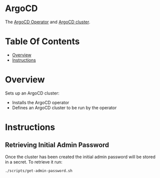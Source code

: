 # ArgoCD
The [ArgoCD Operator](https://argocd-operator.readthedocs.io/) and [ArgoCD cluster](https://argoproj.github.io/cd/).

# Table Of Contents
- [Overview](#overview)
- [Instructions](#instructions)

# Overview
Sets up an ArgoCD cluster:

- Installs the ArgoCD operator
- Defines an ArgoCD cluster to be run by the operator

# Instructions
## Retrieving Initial Admin Password
Once the cluster has been created the initial admin password will be stored in a secret. To retrieve it run:

```bash
./scripts/get-admin-password.sh
```
